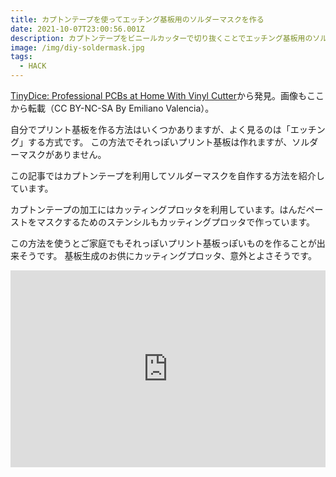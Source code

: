 ```yaml
---
title: カプトンテープを使ってエッチング基板用のソルダーマスクを作る
date: 2021-10-07T23:00:56.001Z
description: カプトンテープをビニールカッターで切り抜くことでエッチング基板用のソルダーマスクを自作する事例を紹介します。
image: /img/diy-soldermask.jpg
tags:
  - HACK
---
```

[TinyDice: Professional PCBs at Home With Vinyl Cutter](https://www.instructables.com/TinyDice-Professional-PCBs-at-Home-With-Vinyl-Cutt/)から発見。画像もここから転載（CC BY-NC-SA By Emiliano Valencia）。

自分でプリント基板を作る方法はいくつかありますが、よく見るのは「エッチング」する方式です。
この方法でそれっぽいプリント基板は作れますが、ソルダーマスクがありません。

この記事ではカプトンテープを利用してソルダーマスクを自作する方法を紹介しています。

カプトンテープの加工にはカッティングプロッタを利用しています。はんだペーストをマスクするためのステンシルもカッティングプロッタで作っています。

この方法を使うとご家庭でもそれっぽいプリント基板っぽいものを作ることが出来そうです。
基板生成のお供にカッティングプロッタ、意外とよさそうです。

<iframe width="100%" height="315" src="https://www.youtube.com/embed/btA00G0gig4" title="YouTube video player" frameborder="0" allow="accelerometer; autoplay; clipboard-write; encrypted-media; gyroscope; picture-in-picture" allowfullscreen></iframe>
